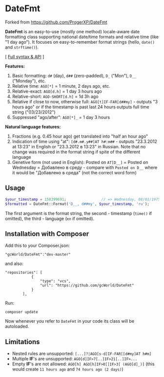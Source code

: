 # DateFmt

Forked from https://github.com/ProgerXP/DateFmt

**DateFmt** is an easy-to-use (mostly one method) locale-aware date formatting class supporting national date/time formats and relative time (like "1 day ago"). It focuses on easy-to-remember format strings (hello, `date()` and `strftime()`).

[ [Full syntax & API](http://proger.i-forge.net/DateFmt/cWq) ]

**Features:**

1. Basic formatting: `d#` (day), `d##` (zero-padded), `D_` ("Mon"), `D__` ("Monday"), etc.
1. Relative time: `AGO[*]` = 1 minute, 2 days ago, etc. 
1. Relative-exact: `AGO[d.h]` = 1 day 3 hours ago
1. Relative-short: `AGO-SHORT[d.h]` = 1d 3h ago
1. Relative if close to now, otherwise full: `AGO[t]IF-FAR[d##my]` - outputs "3 hours ago" or if the timestamp is past last 24 hours outputs full time string ("03/23/2012")
1. Suppressed "ago/after": `AGO[*]_` = 1 day 3 hours
                                                                
**Natural language features:**

1. Fractions (e.g. 0.45 hour ago) get translated into "half an hour ago"
1. Indication of time using "at": `[d#.m#.y##]AT h#:m##` - outputs "23.3.2012 at 13:23" in English or "23.3.2012 в 13:23" in Russian. Note that no change was required in the format string if spite of the different language 
1. Genetive form (not used in English): Posted on `AT[D__]` = Posted on Wednesday = Добавлено в среду - compare with `Posted on D__` where it would be "Добавлено в среда" (not the correct word form)

## Usage 
```PHP
$your_timestamp = 158399691;                // => Wednesday, 08/01/1975
$formatted = DateFmt::Format('D__, d##my', $your_timestamp, 'ru');
```

The first argument is the format string, the second - timestamp (`time()` if omitted), the third - language (`en` if omitted).

## Installation with Composer
Add this to your Composer.json:

```
"gcWorld/DateFmt":"dev-master"
```

and also:
```
"repositories": [
            {
                "type": "vcs",
                "url": "https://github.com/gcWorld/DateFmt"
            }
        ],
```

Run:
```
composer update
```

Now whenever you refer to `DateFmt` in your code its class will be autoloaded.

## Limitations

* Nested rules are unsupported: `[...]?|AGO[s-d]IF-FAR[[d#my]AT h#m]`
* Multiple **IF**'s are unsupported: `AGO[d]IF>7[..]IF>21[..]IF>...`
* Empty **IF**'s are not allowed: `AGO[h] AGO[h]IF>0[]IF>3[ (AGO[d]_)]` (this would create `11 hours ago` and `74 hours ago (2 days)`)
